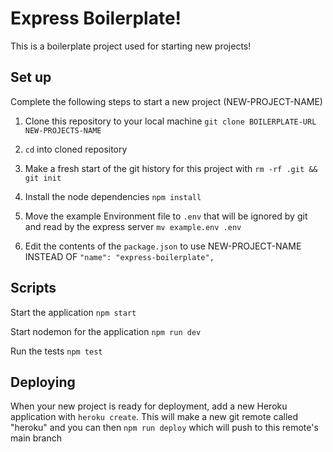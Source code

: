 # Express Boilerplate!

This is a boilerplate project used for starting new projects!

## Set up

Complete the following steps to start a new project (NEW-PROJECT-NAME)

1. Clone this repository to your local machine `git clone BOILERPLATE-URL NEW-PROJECTS-NAME`

2. `cd` into cloned repository

3. Make a fresh start of the git history for this project with `rm -rf .git && git init`

4. Install the node dependencies `npm install`

5. Move the example Environment file to `.env` that will be ignored by git and read by 
    the express server `mv example.env .env`

6. Edit the contents of the `package.json` to use NEW-PROJECT-NAME INSTEAD OF `"name": "express-boilerplate",`

## Scripts

Start the application `npm start`

Start nodemon for the application `npm run dev`

Run the tests `npm test`

## Deploying

When your new project is ready for deployment, add a new Heroku application with `heroku create`. 
This will make a new git remote called "heroku" and you can then `npm run deploy` which will push to this 
remote's main branch